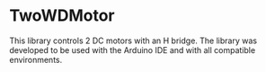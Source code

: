 # TwoWDMotor
This library controls 2 DC motors with an H bridge. The library was developed to be used with the Arduino IDE and with all compatible environments.
